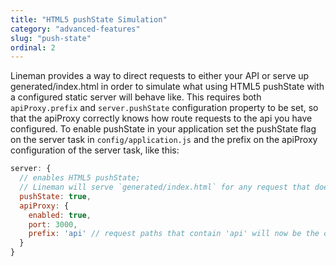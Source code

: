 ```yaml
---
title: "HTML5 pushState Simulation"
category: "advanced-features"
slug: "push-state"
ordinal: 2
---
```


Lineman provides a way to direct requests to either your API or serve up generated/index.html in order to simulate what using HTML5 pushState with a configured static server will behave like. This requires both `apiProxy.prefix` and `server.pushState` configuration property to be set, so that the apiProxy correctly knows how route requests to the api you have configured. To enable pushState in your application set the pushState flag on the server task in `config/application.js` and the prefix on the apiProxy configuration of the server task, like this:

```javascript
server: {
  // enables HTML5 pushState;
  // Lineman will serve `generated/index.html` for any request that does not match the apiProxy.prefix
  pushState: true,
  apiProxy: {
    enabled: true,
    port: 3000,
    prefix: 'api' // request paths that contain 'api' will now be the only ones forwarded to the apiProxy
  }
}
```
